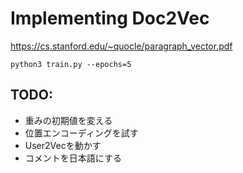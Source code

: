# Implementing Doc2Vec

https://cs.stanford.edu/~quocle/paragraph_vector.pdf

```shell
python3 train.py --epochs=5
```

## TODO:

- 重みの初期値を変える
- 位置エンコーディングを試す
- User2Vecを動かす
- コメントを日本語にする
